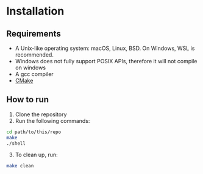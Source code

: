 # Installation

## Requirements

- A Unix-like operating system: macOS, Linux, BSD. On Windows, WSL is recommended.
- Windows does not fully support POSIX APIs, therefore it will not compile on windows
- A gcc compiler
- [CMake](https://cmake.org/download/)

## How to run

1. Clone the repository
2. Run the following commands:

```bash
cd path/to/this/repo
make
./shell
```

3. To clean up, run:

```bash
make clean
```
